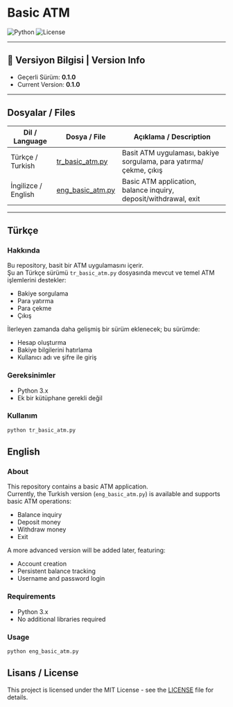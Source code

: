 # Basic ATM

![Python](https://img.shields.io/badge/Python-3.x-blue) ![License](https://img.shields.io/badge/License-MIT-green)

---

## 📌 Versiyon Bilgisi | Version Info
- Geçerli Sürüm: **0.1.0**  
- Current Version: **0.1.0**

---
## Dosyalar / Files

| Dil / Language | Dosya / File | Açıklama / Description |
|----------------|-------------|----------------------|
| Türkçe / Turkish | [tr_basic_atm.py](tr_basic_atm.py) | Basit ATM uygulaması, bakiye sorgulama, para yatırma/çekme, çıkış |
| İngilizce / English | [eng_basic_atm.py](eng_basic_atm.py) | Basic ATM application, balance inquiry, deposit/withdrawal, exit |

---

## Türkçe

### Hakkında
Bu repository, basit bir ATM uygulamasını içerir.  
Şu an Türkçe sürümü `tr_basic_atm.py` dosyasında mevcut ve temel ATM işlemlerini destekler:

- Bakiye sorgulama  
- Para yatırma  
- Para çekme  
- Çıkış  

İlerleyen zamanda daha gelişmiş bir sürüm eklenecek; bu sürümde:  
- Hesap oluşturma  
- Bakiye bilgilerini hatırlama  
- Kullanıcı adı ve şifre ile giriş  

### Gereksinimler
- Python 3.x
- Ek bir kütüphane gerekli değil

### Kullanım
```bash
python tr_basic_atm.py
```

## English

### About
This repository contains a basic ATM application.  
Currently, the Turkish version (`eng_basic_atm.py`) is available and supports basic ATM operations:

- Balance inquiry  
- Deposit money  
- Withdraw money  
- Exit  

A more advanced version will be added later, featuring:  
- Account creation  
- Persistent balance tracking  
- Username and password login  

### Requirements
- Python 3.x
- No additional libraries required

### Usage
```bash
python eng_basic_atm.py
```

## Lisans / License
This project is licensed under the MIT License - see the [LICENSE](LICENSE) file for details.
